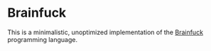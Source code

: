 # Brainfuck
This is a minimalistic, unoptimized implementation of the [Brainfuck](https://esolangs.org/wiki/Brainfuck) programming language.
